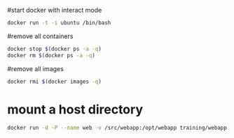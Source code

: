 #start docker with interact mode
```bash
docker run -t -i ubuntu /bin/bash
```

#remove all containers
```bash
docker stop $(docker ps -a -q)
docker rm $(docker ps -a -q)
```

#remove all images
```bash
docker rmi $(docker images -q)
```
# mount a host directory
```bash
docker run -d -P --name web -v /src/webapp:/opt/webapp training/webapp python app.py
```
